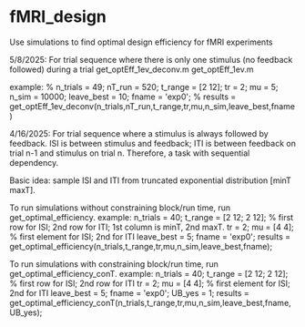 # fMRI_design
Use simulations to find optimal design efficiency for fMRI experiments

5/8/2025: For trial sequence where there is only one stimulus (no feedback followed) during a trial
get_optEff_1ev_deconv.m
get_optEff_1ev.m

example:
% n_trials = 49; nT_run = 520; t_range = [2 12]; tr = 2; mu = 5; n_sim = 10000; leave_best = 10; fname = 'exp0';
% results = get_optEff_1ev_deconv(n_trials,nT_run,t_range,tr,mu,n_sim,leave_best,fname)


4/16/2025: For trial sequence where a stimulus is always followed by feedback.
ISI is between stimulus and feedback; ITI is between feedback on trial n-1 and stimulus on trial n. Therefore, a task with sequential dependency.

Basic idea: sample ISI and ITI from truncated exponential distribution [minT maxT].  

To run simulations without constraining block/run time, run get_optimal_efficiency.
example: 
n_trials = 40;
t_range = [2 12; 2 12];  % first row for ISI; 2nd row for ITI; 1st column is minT, 2nd maxT.
tr = 2;
mu = [4 4];  % first element for ISI; 2nd for ITI
leave_best = 5;
fname = 'exp0';
results = get_optimal_efficiency(n_trials,t_range,tr,mu,n_sim,leave_best,fname);

To run simulations with constraining block/run time, run get_optimal_efficiency_conT.
example:
n_trials = 40;
t_range = [2 12; 2 12];  % first row for ISI; 2nd row for ITI
tr = 2;
mu = [4 4];  % first element for ISI; 2nd for ITI
leave_best = 5;
fname = 'exp0';
UB_yes = 1;
results = get_optimal_efficiency_conT(n_trials,t_range,tr,mu,n_sim,leave_best,fname,UB_yes);

